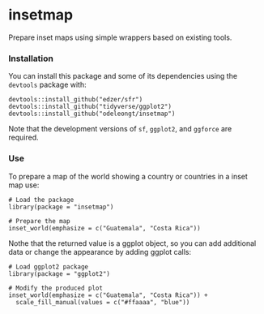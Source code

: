 # insetmap

Prepare inset maps using simple wrappers based on existing tools.


### Installation

You can install this package and some of its dependencies using the `devtools`
package with:

```
devtools::install_github("edzer/sfr")
devtools::install_github("tidyverse/ggplot2")
devtools::install_github("odeleongt/insetmap")
```

Note that the development versions of `sf`, `ggplot2`, and `ggforce` are
required.


### Use

To prepare a map of the world showing a country or countries in a inset map use:

```
# Load the package
library(package = "insetmap")

# Prepare the map
inset_world(emphasize = c("Guatemala", "Costa Rica"))
```

Nothe that the returned value is a ggplot object, so you can add additional data
or change the appearance by adding ggplot calls:

```
# Load ggplot2 package
library(package = "ggplot2")

# Modify the produced plot
inset_world(emphasize = c("Guatemala", "Costa Rica")) +
  scale_fill_manual(values = c("#ffaaaa", "blue"))
```



